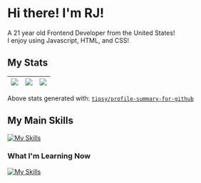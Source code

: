 # Hi there! I'm RJ!
A 21 year old Frontend Developer from the United States! </br>
I enjoy using Javascript, HTML, and CSS!

## My Stats
<!-- <p align="center"> <img src="https://github-readme-stats.vercel.app/api?username=rjdanfor&show_icons=true&theme=transparent" alt="rjdanfor's github stats" /> -->
|![](https://github-profile-summary-cards.vercel.app/api/cards/stats?username=rjdanfor&theme=dracula)|![](https://github-profile-summary-cards.vercel.app/api/cards/repos-per-language?username=rjdanfor&theme=dracula)|![](https://github-profile-summary-cards.vercel.app/api/cards/most-commit-language?username=rjdanfor&theme=dracula)|
|-----|------|------|


Above stats generated with: [`tipsy/profile-summary-for-github`](https://github.com/tipsy/profile-summary-for-github)

## My Main Skills
[![My Skills](https://skillicons.dev/icons?i=js,html,css,jquery,md)](https://skillicons.dev)
</br>

### What I'm Learning Now
[![My Skills](https://skillicons.dev/icons?i=ts,vue,react,nuxtjs)](https://skillicons.dev)
</br>
